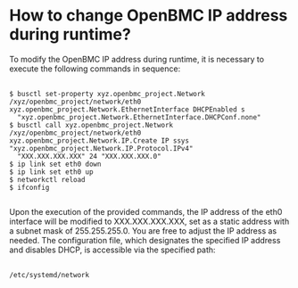 # How to change OpenBMC IP address during runtime?

To modify the OpenBMC IP address during runtime, it is necessary to execute the following commands in sequence:
<pre>
  <code>
$ busctl set-property xyz.openbmc_project.Network /xyz/openbmc_project/network/eth0 xyz.openbmc_project.Network.EthernetInterface DHCPEnabled s     
  "xyz.openbmc_project.Network.EthernetInterface.DHCPConf.none"
$ busctl call xyz.openbmc_project.Network /xyz/openbmc_project/network/eth0 xyz.openbmc_project.Network.IP.Create IP ssys "xyz.openbmc_project.Network.IP.Protocol.IPv4" 
  "XXX.XXX.XXX.XXX" 24 "XXX.XXX.XXX.0"
$ ip link set eth0 down
$ ip link set eth0 up
$ networkctl reload
$ ifconfig
  </code>
</pre>
Upon the execution of the provided commands, the IP address of the eth0 interface will be modified to XXX.XXX.XXX.XXX, set as a static address with a subnet mask of 255.255.255.0. You are free to adjust the IP address as needed. The configuration file, which designates the specified IP address and disables DHCP, is accessible via the specified path:
<pre>
  <code>
/etc/systemd/network
  </code>
</pre>
